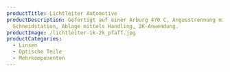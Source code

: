```yaml
---
productTitle: Lichtleiter Automotive
productDescription: Gefertigt auf einer Arburg 470 C, Angusstrennung mittels
  Schneidstation, Ablage mittels Handling, 2K-Anwendung.
productImage: /lichtleiter-1k-2k_pfaff.jpg
productCategories:
  - Linsen
  - Optische Teile
  - Mehrkomponenten
---
```


